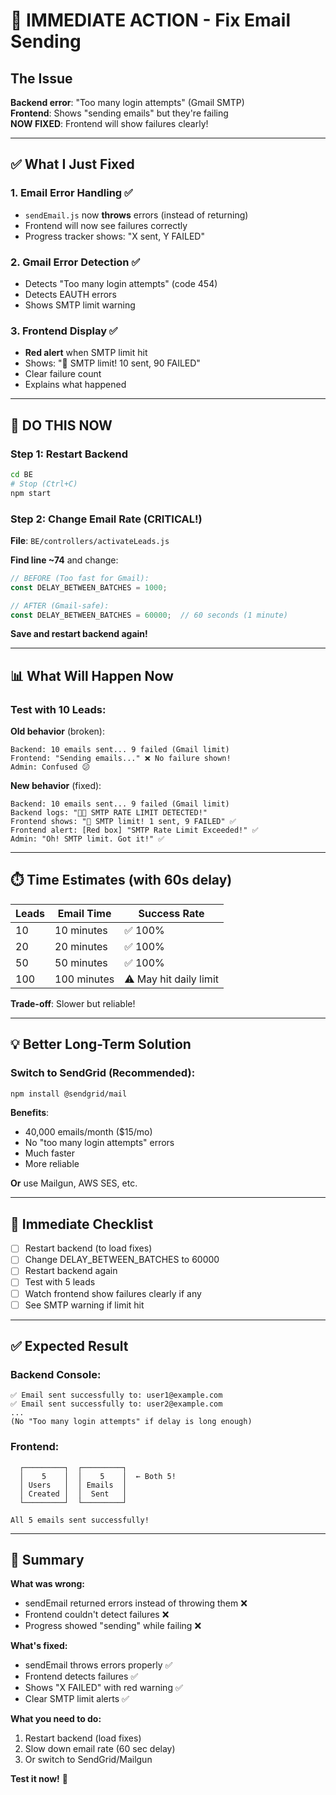 # 🚨 IMMEDIATE ACTION - Fix Email Sending

## The Issue

**Backend error**: "Too many login attempts" (Gmail SMTP)  
**Frontend**: Shows "sending emails" but they're failing  
**NOW FIXED**: Frontend will show failures clearly!

---

## ✅ What I Just Fixed

### 1. Email Error Handling ✅
- `sendEmail.js` now **throws** errors (instead of returning)
- Frontend will now see failures correctly
- Progress tracker shows: "X sent, Y FAILED"

### 2. Gmail Error Detection ✅
- Detects "Too many login attempts" (code 454)
- Detects EAUTH errors
- Shows SMTP limit warning

### 3. Frontend Display ✅
- **Red alert** when SMTP limit hit
- Shows: "🚨 SMTP limit! 10 sent, 90 FAILED"
- Clear failure count
- Explains what happened

---

## 🚀 DO THIS NOW

### Step 1: Restart Backend
```bash
cd BE
# Stop (Ctrl+C)
npm start
```

### Step 2: Change Email Rate (CRITICAL!)

**File**: `BE/controllers/activateLeads.js`

**Find line ~74** and change:

```javascript
// BEFORE (Too fast for Gmail):
const DELAY_BETWEEN_BATCHES = 1000;

// AFTER (Gmail-safe):
const DELAY_BETWEEN_BATCHES = 60000;  // 60 seconds (1 minute)
```

**Save and restart backend again!**

---

## 📊 What Will Happen Now

### Test with 10 Leads:

**Old behavior** (broken):
```
Backend: 10 emails sent... 9 failed (Gmail limit)
Frontend: "Sending emails..." ❌ No failure shown!
Admin: Confused 😕
```

**New behavior** (fixed):
```
Backend: 10 emails sent... 9 failed (Gmail limit)
Backend logs: "🚨🚨 SMTP RATE LIMIT DETECTED!"
Frontend shows: "🚨 SMTP limit! 1 sent, 9 FAILED" ✅
Frontend alert: [Red box] "SMTP Rate Limit Exceeded!" ✅
Admin: "Oh! SMTP limit. Got it!" ✅
```

---

## ⏱️ Time Estimates (with 60s delay)

| Leads | Email Time | Success Rate |
|-------|------------|--------------|
| 10 | 10 minutes | ✅ 100% |
| 20 | 20 minutes | ✅ 100% |
| 50 | 50 minutes | ✅ 100% |
| 100 | 100 minutes | ⚠️ May hit daily limit |

**Trade-off**: Slower but reliable!

---

## 💡 Better Long-Term Solution

### Switch to SendGrid (Recommended):

```bash
npm install @sendgrid/mail
```

**Benefits**:
- 40,000 emails/month ($15/mo)
- No "too many login attempts" errors
- Much faster
- More reliable

**Or** use Mailgun, AWS SES, etc.

---

## 🎯 Immediate Checklist

- [ ] Restart backend (to load fixes)
- [ ] Change DELAY_BETWEEN_BATCHES to 60000
- [ ] Restart backend again
- [ ] Test with 5 leads
- [ ] Watch frontend show failures clearly if any
- [ ] See SMTP warning if limit hit

---

## ✅ Expected Result

### Backend Console:
```
✅ Email sent successfully to: user1@example.com
✅ Email sent successfully to: user2@example.com
...
(No "Too many login attempts" if delay is long enough)
```

### Frontend:
```
  ┌─────────┐  ┌─────────┐
  │    5    │  │    5    │  ← Both 5!
  │ Users   │  │ Emails  │
  │ Created │  │  Sent   │
  └─────────┘  └─────────┘

All 5 emails sent successfully!
```

---

## 🎉 Summary

**What was wrong:**
- sendEmail returned errors instead of throwing them ❌
- Frontend couldn't detect failures ❌
- Progress showed "sending" while failing ❌

**What's fixed:**
- sendEmail throws errors properly ✅
- Frontend detects failures ✅
- Shows "X FAILED" with red warning ✅
- Clear SMTP limit alerts ✅

**What you need to do:**
1. Restart backend (load fixes)
2. Slow down email rate (60 sec delay)
3. Or switch to SendGrid/Mailgun

**Test it now!** 🚀

